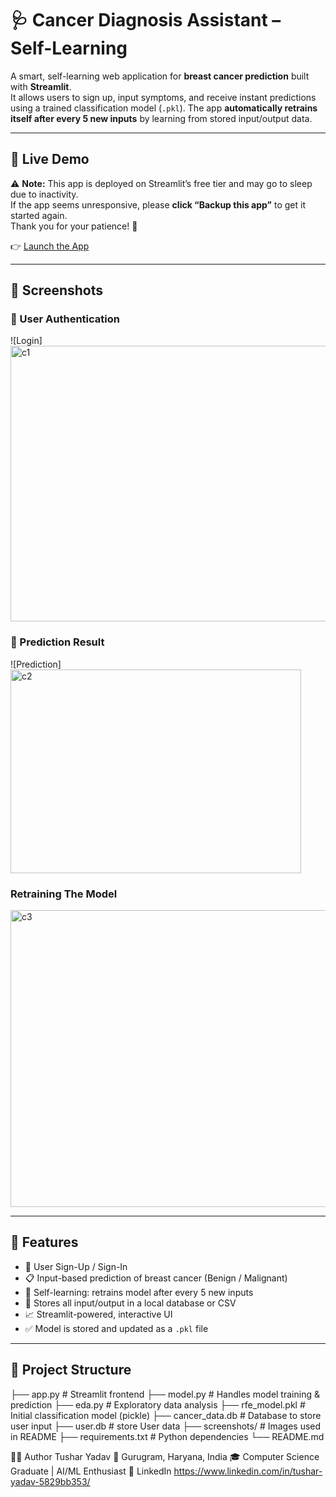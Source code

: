 # 🩺 Cancer Diagnosis Assistant – Self-Learning

A smart, self-learning web application for **breast cancer prediction** built with **Streamlit**.  
It allows users to sign up, input symptoms, and receive instant predictions using a trained classification model (`.pkl`). The app **automatically retrains itself after every 5 new inputs** by learning from stored input/output data.

---

## 🚀 Live Demo
⚠️ **Note:** This app is deployed on Streamlit’s free tier and may go to sleep due to inactivity.  
If the app seems unresponsive, please **click “Backup this app”** to get it started again.  
Thank you for your patience! 🚀

👉 [Launch the App](https://bagzcsdnqspp55gzwymerr.streamlit.app/)  


---

## 📸 Screenshots

### 🔐 User Authentication
![Login] <img width="957" height="441" alt="c1" src="https://github.com/user-attachments/assets/69caefe0-f156-49fa-b4f3-ec7a58a59973" />

### 🎯 Prediction Result
![Prediction] <img width="465" height="326" alt="c2" src="https://github.com/user-attachments/assets/a4b508cb-ab73-4c51-b0c6-3aba1f6ecc8a" />

### Retraining The Model 
<img width="941" height="475" alt="c3" src="https://github.com/user-attachments/assets/74daa308-ed15-4888-a388-3688a94c31a1" />

---

## 🧠 Features

- 🔐 User Sign-Up / Sign-In
- 📋 Input-based prediction of breast cancer (Benign / Malignant)
- 🧠 Self-learning: retrains model after every 5 new inputs
- 💾 Stores all input/output in a local database or CSV
- 📈 Streamlit-powered, interactive UI
- ✅ Model is stored and updated as a `.pkl` file

---

## 📂 Project Structure
├── app.py # Streamlit frontend
├── model.py # Handles model training & prediction
├── eda.py # Exploratory data analysis
├── rfe_model.pkl # Initial classification model (pickle)
├── cancer_data.db # Database to store user input 
├── user.db # store User data
├── screenshots/ # Images used in README
├── requirements.txt # Python dependencies
└── README.md


👨‍💻 Author
Tushar Yadav
📍 Gurugram, Haryana, India
🎓 Computer Science Graduate | AI/ML Enthusiast
🔗 LinkedIn https://www.linkedin.com/in/tushar-yadav-5829bb353/
